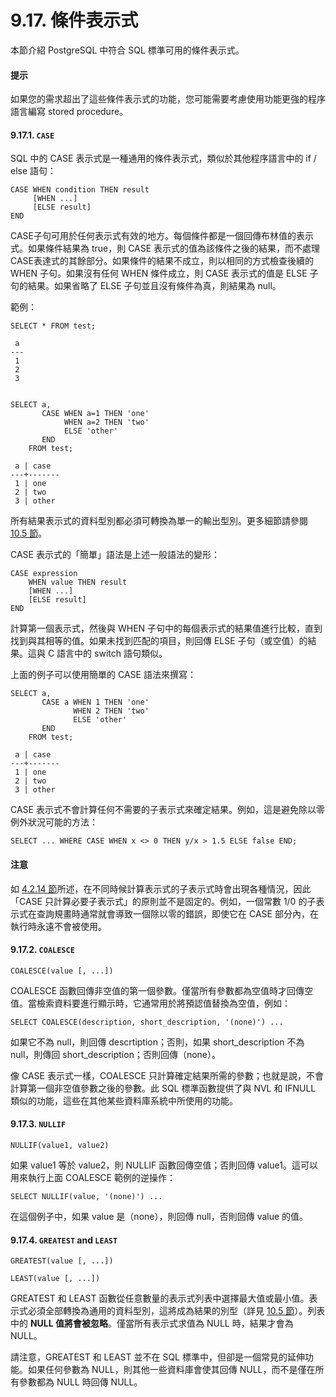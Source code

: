 # 9.17. 條件表示式

本節介紹 PostgreSQL 中符合 SQL 標準可用的條件表示式。

#### 提示

如果您的需求超出了這些條件表示式的功能，您可能需要考慮使用功能更強的程序語言編寫 stored procedure。

#### 9.17.1. `CASE`

SQL 中的 CASE 表示式是一種通用的條件表示式，類似於其他程序語言中的 if / else 語句：

```text
CASE WHEN condition THEN result
     [WHEN ...]
     [ELSE result]
END
```

CASE子句可用於任何表示式有效的地方。每個條件都是一個回傳布林值的表示式。如果條件結果為 true，則 CASE 表示式的值為該條件之後的結果，而不處理CASE表達式的其餘部分。如果條件的結果不成立，則以相同的方式檢查後續的 WHEN 子句。如果沒有任何 WHEN 條件成立，則 CASE 表示式的值是 ELSE 子句的結果。如果省略了 ELSE 子句並且沒有條件為真，則結果為 null。

範例：

```text
SELECT * FROM test;

 a
---
 1
 2
 3


SELECT a,
       CASE WHEN a=1 THEN 'one'
            WHEN a=2 THEN 'two'
            ELSE 'other'
       END
    FROM test;

 a | case
---+-------
 1 | one
 2 | two
 3 | other
```

所有結果表示式的資料型別都必須可轉換為單一的輸出型別。更多細節請參閱 [10.5 節](../typeconv/union-case.md)。

CASE 表示式的「簡單」語法是上述一般語法的變形：

```text
CASE expression
    WHEN value THEN result
    [WHEN ...]
    [ELSE result]
END
```

計算第一個表示式，然後與 WHEN 子句中的每個表示式的結果值進行比較，直到找到與其相等的值。如果未找到匹配的項目，則回傳 ELSE 子句（或空值）的結果。這與 C 語言中的 switch 語句類似。

上面的例子可以使用簡單的 CASE 語法來撰寫：

```text
SELECT a,
       CASE a WHEN 1 THEN 'one'
              WHEN 2 THEN 'two'
              ELSE 'other'
       END
    FROM test;

 a | case
---+-------
 1 | one
 2 | two
 3 | other
```

CASE 表示式不會計算任何不需要的子表示式來確定結果。例如，這是避免除以零例外狀況可能的方法：

```text
SELECT ... WHERE CASE WHEN x <> 0 THEN y/x > 1.5 ELSE false END;
```

#### 注意

如 [4.2.14 節](../syntax/value-expressions.md#4-2-14-expression-evaluation-rules)所述，在不同時候計算表示式的子表示式時會出現各種情況，因此「CASE 只計算必要子表示式」的原則並不是固定的。例如，一個常數 1/0 的子表示式在查詢規畫時通常就會導致一個除以零的錯誤，即使它在 CASE 部分內，在執行時永遠不會被使用。

#### 9.17.2. `COALESCE`

```text
COALESCE(value [, ...])
```

COALESCE 函數回傳非空值的第一個參數。僅當所有參數都為空值時才回傳空值。當檢索資料要進行顯示時，它通常用於將預認值替換為空值，例如：

```text
SELECT COALESCE(description, short_description, '(none)') ...
```

如果它不為 null，則回傳 descrtiption；否則，如果 short\_description 不為null，則傳回 short\_description；否則回傳（none）。

像 CASE 表示式一樣，COALESCE 只計算確定結果所需的參數；也就是說，不會計算第一個非空值參數之後的參數。此 SQL 標準函數提供了與 NVL 和 IFNULL 類似的功能，這些在其他某些資料庫系統中所使用的功能。

#### 9.17.3. `NULLIF`

```text
NULLIF(value1, value2)
```

如果 value1 等於 value2，則 NULLIF 函數回傳空值；否則回傳 value1。這可以用來執行上面 COALESCE 範例的逆操作：

```text
SELECT NULLIF(value, '(none)') ...
```

在這個例子中，如果 value 是（none），則回傳 null，否則回傳 value 的值。

#### 9.17.4. `GREATEST` and `LEAST`

```text
GREATEST(value [, ...])
```

```text
LEAST(value [, ...])
```

GREATEST 和 LEAST 函數從任意數量的表示式列表中選擇最大值或最小值。表示式必須全部轉換為通用的資料型別，這將成為結果的別型（詳見 [10.5 節](../typeconv/union-case.md)）。列表中的 **NULL 值將會被忽略**。僅當所有表示式求值為 NULL 時，結果才會為 NULL。

請注意，GREATEST 和 LEAST 並不在 SQL 標準中，但卻是一個常見的延伸功能。如果任何參數為 NULL，則其他一些資料庫會使其回傳 NULL，而不是僅在所有參數都為 NULL 時回傳 NULL。

